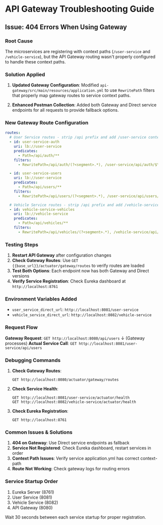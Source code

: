 # API Gateway Troubleshooting Guide

## Issue: 404 Errors When Using Gateway

### Root Cause
The microservices are registering with context paths (`/user-service` and `/vehicle-service`), but the API Gateway routing wasn't properly configured to handle these context paths.

### Solution Applied
1. **Updated Gateway Configuration**: Modified `api-gateway/src/main/resources/application.yml` to use `RewritePath` filters that properly map gateway routes to service context paths.

2. **Enhanced Postman Collection**: Added both Gateway and Direct service endpoints for all requests to provide fallback options.

### New Gateway Route Configuration

```yaml
routes:
  # User Service routes - strip /api prefix and add /user-service context
  - id: user-service-auth
    uri: lb://user-service
    predicates:
      - Path=/api/auth/**
    filters:
      - RewritePath=/api/auth/(?<segment>.*), /user-service/api/auth/$\{segment}

  - id: user-service-users
    uri: lb://user-service
    predicates:
      - Path=/api/users/**
    filters:
      - RewritePath=/api/users/(?<segment>.*), /user-service/api/users/$\{segment}

  # Vehicle Service routes - strip /api prefix and add /vehicle-service context
  - id: vehicle-service-vehicles
    uri: lb://vehicle-service
    predicates:
      - Path=/api/vehicles/**
    filters:
      - RewritePath=/api/vehicles/(?<segment>.*), /vehicle-service/api/vehicles/$\{segment}
```

### Testing Steps

1. **Restart API Gateway** after configuration changes
2. **Check Gateway Routes**: Use `GET {{base_url}}/actuator/gateway/routes` to verify routes are loaded
3. **Test Both Options**: Each endpoint now has both Gateway and Direct versions
4. **Verify Service Registration**: Check Eureka dashboard at `http://localhost:8761`

### Environment Variables Added

- `user_service_direct_url`: `http://localhost:8081/user-service`
- `vehicle_service_direct_url`: `http://localhost:8082/vehicle-service`

### Request Flow

**Gateway Request**: `GET http://localhost:8080/api/users`
↓ (Gateway processes)
**Actual Service Call**: `GET http://localhost:8081/user-service/api/users`

### Debugging Commands

1. **Check Gateway Routes**:
   ```
   GET http://localhost:8080/actuator/gateway/routes
   ```

2. **Check Service Health**:
   ```
   GET http://localhost:8081/user-service/actuator/health
   GET http://localhost:8082/vehicle-service/actuator/health
   ```

3. **Check Eureka Registration**:
   ```
   GET http://localhost:8761
   ```

### Common Issues & Solutions

1. **404 on Gateway**: Use Direct service endpoints as fallback
2. **Service Not Registered**: Check Eureka dashboard, restart services in order
3. **Context Path Issues**: Verify service application.yml has correct context-path
4. **Route Not Working**: Check gateway logs for routing errors

### Service Startup Order
1. Eureka Server (8761)
2. User Service (8081)
3. Vehicle Service (8082)
4. API Gateway (8080)

Wait 30 seconds between each service startup for proper registration.